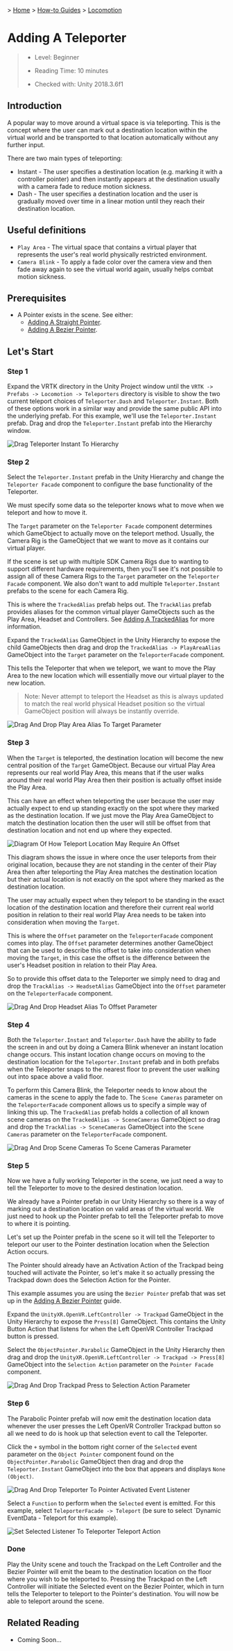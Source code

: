 &gt; [Home](../../../../README.md) &gt; [How-to Guides](../../README.md) &gt; [Locomotion](../README.md)

# Adding A Teleporter

> * Level: Beginner
>
> * Reading Time: 10 minutes
>
> * Checked with: Unity 2018.3.6f1

## Introduction

A popular way to move around a virtual space is via teleporting. This is the concept where the user can mark out a destination location within the virtual world and be transported to that location automatically without any further input.

There are two main types of teleporting:

* Instant - The user specifies a destination location (e.g.  marking it with a controller pointer) and then instantly appears at the destination usually with a camera fade to reduce motion sickness.
* Dash - The user specifies a destination location and the user is gradually moved over time in a linear motion until they reach their destination location.

## Useful definitions

* `Play Area` - The virtual space that contains a virtual player that represents the user's real world physically restricted environment.
* `Camera Blink` - To apply a fade color over the camera view and then fade away again to see the virtual world again, usually helps combat motion sickness.

## Prerequisites

* A Pointer exists in the scene. See either:
  * [Adding A Straight Pointer](../../Pointers/AddingAStraightPointer/README.md).
  * [Adding A Bezier Pointer](../../Pointers/AddingABezierPointer/README.md).

## Let's Start

### Step 1

Expand the VRTK directory in the Unity Project window until the `VRTK -> Prefabs -> Locomotion -> Teleporters` directory is visible to show the two current teleport choices of `Teleporter.Dash` and `Teleporter.Instant`. Both of these options work in a similar way and provide the same public API into the underlying prefab. For this example, we'll use the `Teleporter.Instant` prefab. Drag and drop the `Teleporter.Instant` prefab into the Hierarchy window.

![Drag Teleporter Instant To Hierarchy](assets/images/DragTeleporterInstantToHierarchy.png)

### Step 2

Select the `Teleporter.Instant` prefab in the Unity Hierarchy and change the `Teleporter Facade` component to configure the base functionality of the Teleporter.

We must specify some data so the teleporter knows what to move when we teleport and how to move it.

The `Target` parameter on the `Teleporter Facade` component determines which GameObject to actually move on the teleport method. Usually, the Camera Rig is the GameObject that we want to move as it contains our virtual player.

If the scene is set up with multiple SDK Camera Rigs due to wanting to support different hardware requirements, then you'll see it's not possible to assign all of these Camera Rigs to the `Target` parameter on the `Teleporter Facade` component. We also don't want to add multiple `Teleporter.Instant` prefabs to the scene for each Camera Rig.

This is where the `TrackedAlias` prefab helps out. The `TrackAlias` prefab provides aliases for the common virtual player GameObjects such as the Play Area, Headset and Controllers. See [Adding A TrackedAlias](../../CameraRigs/AddingATrackedAlias/README.md) for more information.

Expand the `TrackedAlias` GameObject in the Unity Hierarchy to expose the child GameObjects then drag and drop the `TrackedAlias -> PlayAreaAlias` GameObject into the `Target` parameter on the `TeleporterFacade` component.

This tells the Teleporter that when we teleport, we want to move the Play Area to the new location which will essentially move our virtual player to the new location.

> Note: Never attempt to teleport the Headset as this is always updated to match the real world physical Headset position so the virtual GameObject position will always be instantly override.

![Drag And Drop Play Area Alias To Target Parameter](assets/images/DragAndDropPlayAreaAliasToTargetParameter.png)

### Step 3

When the `Target` is teleported, the destination location will become the new central position of the `Target` GameObject. Because our virtual Play Area represents our real world Play Area, this means that if the user walks around their real world Play Area then their position is actually offset inside the Play Area.

This can have an effect when teleporting the user because the user may actually expect to end up standing exactly on the spot where they marked as the destination location. If we just move the Play Area GameObject to match the destination location then the user will still be offset from that destination location and not end up where they expected.

![Diagram Of How Teleport Location May Require An Offset](assets/images/DiagramOfHowTeleportLocationMayRequireAnOffset.png)

This diagram shows the issue in where once the user teleports from their original location, because they are not standing in the center of their Play Area then after teleporting the Play Area matches the destination location but their actual location is not exactly on the spot where they marked as the destination location.

The user may actually expect when they teleport to be standing in the exact location of the destination location and therefore their current real world position in relation to their real world Play Area needs to be taken into consideration when moving the `Target`.

This is where the `Offset` parameter on the `TeleporterFacade` component comes into play. The `Offset` parameter determines another GameObject that can be used to describe this offset to take into consideration when moving the `Target`, in this case the offset is the difference between the user's Headset position in relation to their Play Area.

So to provide this offset data to the Teleporter we simply need to drag and drop the `TrackAlias -> HeadsetAlias` GameObject into the `Offset` parameter on the `TeleporterFacade` component.

![Drag And Drop Headset Alias To Offset Parameter](assets/images/DragAndDropHeadsetAliasToOffsetParameter.png)

### Step 4

Both the `Teleporter.Instant` and `Teleporter.Dash` have the ability to fade the screen in and out by doing a Camera Blink whenever an instant location change occurs. This instant location change occurs on moving to the destination location for the `Teleporter.Instant` prefab and in both prefabs when the Teleporter snaps to the nearest floor to prevent the user walking out into space above a valid floor.

To perform this Camera Blink, the Teleporter needs to know about the cameras in the scene to apply the fade to. The `Scene Cameras` parameter on the `TeleporterFacade` component allows us to specify a simple way of linking this up. The `TrackedAlias` prefab holds a collection of all known scene cameras on the `TrackedAlias -> SceneCameras` GameObject so drag and drop the `TrackAlias -> SceneCameras` GameObject into the `Scene Cameras` parameter on the `TeleporterFacade` component.

![Drag And Drop Scene Cameras To Scene Cameras Parameter](assets/images/DragAndDropSceneCamerasToSceneCamerasParameter.png)

### Step 5

Now we have a fully working Teleporter in the scene, we just need a way to tell the Teleporter to move to the desired destination location.

We already have a Pointer prefab in our Unity Hierarchy so there is a way of marking out a destination location on valid areas of the virtual world. We just need to hook up the Pointer prefab to tell the Teleporter prefab to move to where it is pointing.

Let's set up the Pointer prefab in the scene so it will tell the Teleporter to teleport our user to the Pointer destination location when the Selection Action occurs.

The Pointer should already have an Activation Action of the Trackpad being touched will activate the Pointer, so let's make it so actually pressing the Trackpad down does the Selection Action for the Pointer.

This example assumes you are using the `Bezier Pointer` prefab that was set up in the [Adding A Bezier Pointer](../../Pointers/AddingABezierPointer/README.md) guide.

Expand the `UnityXR.OpenVR.LeftController -> Trackpad` GameObject in the Unity Hierarchy to expose the `Press[8]` GameObject. This contains the Unity Button Action that listens for when the Left OpenVR Controller Trackpad button is pressed.

Select the `ObjectPointer.Parabolic` GameObject in the Unity Hierarchy then drag and drop the `UnityXR.OpenVR.LeftController -> Trackpad -> Press[8]` GameObject into the `Selection Action` parameter on the `Pointer Facade` component.

![Drag And Drop Trackpad Press to Selection Action Parameter](assets/images/DragAndDropTrackpadPresstoSelectionActionParameter.png)

### Step 6

The Parabolic Pointer prefab will now emit the destination location data whenever the user presses the Left OpenVR Controller Trackpad button so all we need to do is hook up that selection event to call the Teleporter.

Click the `+` symbol in the bottom right corner of the `Selected` event parameter on the `Object Pointer` component found on the `ObjectPointer.Parabolic` GameObject then drag and drop the `Teleporter.Instant` GameObject into the box that appears and displays `None (Object)`.

![Drag And Drop Teleporter To Pointer Activated Event Listener](assets/images/DragAndDropTeleporterToPointerActivatedEventListener.png)

Select a `Function` to perform when the `Selected` event is emitted. For this example, select `TeleporterFacade -> Teleport` (be sure to select `Dynamic EventData - Teleport for this example).

![Set Selected Listener To Teleporter Teleport Action](assets/images/SetSelectedListenerToTeleporterTeleportAction.png)

### Done

Play the Unity scene and touch the Trackpad on the Left Controller and the Bezier Pointer will emit the beam to the destination location on the floor where you wish to be teleported to. Pressing the Trackpad on the Left Controller will initiate the Selected event on the Bezier Pointer, which in turn tells the Teleporter to teleport to the Pointer's destination. You will now be able to teleport around the scene.

## Related Reading

* Coming Soon...